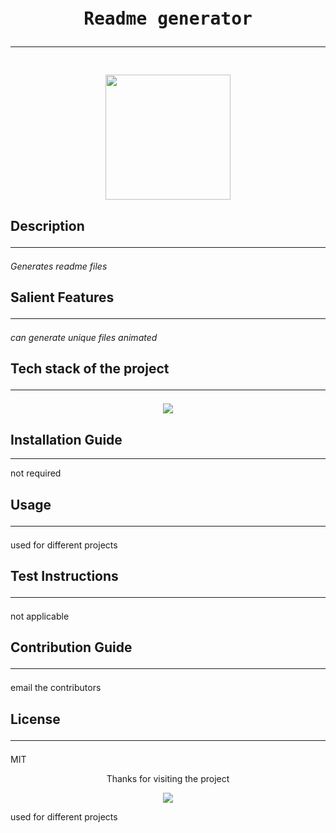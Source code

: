 
<div align='center'>
<pre>
<h1>Readme generator<hr/></h1>
<img src = "https://res.cloudinary.com/dqorldalg/image/upload/v1682247593/logo_1_cqbbtt.png" width="200" height="200"/>
</pre>
</div>
<div>
<h2>Description<hr/></h2>
<p><i>Generates readme files</i></p>
</div>
<div>
<h2>Salient Features<hr/></h2>
<p><i>can generate unique files animated</i></p>
</div>
<div>
<p><h2>Tech stack of the project<hr/></h2></p>
<p align="center">
<a href="/">
<img src="https://skillicons.dev/icons?i=angular,autocad,au" />
</a>
</p>
</p>
</div>
<div>
<p><h2>Installation Guide</h2><hr/></h2></p>
<p>not required</p>
</div>
<div>
<p><h2>Usage<hr/></h2></p>
<p>used for different projects</p>
</div>
<div>
<p><h2>Test Instructions<hr/></h2></p>
<p>not applicable</p>
</div>
<div>
<p><h2>Contribution Guide<hr/></h2></p>
<p>email the contributors</p>
</div>
<div>
<p><h2>License<hr/></h2></p>
<p>MIT</p>
</div>
<div>
<p align='center'>Thanks for visiting the project</p>
<p align="center">
  <img src="https://capsule-render.vercel.app/api?type=waving&color=gradient&height=100&section=footer"/>
</p>
</div>
used for different projects
